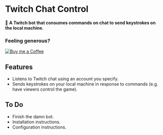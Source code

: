 ﻿# Twitch Chat Control
🤖 **A Twitch bot that consumes commands on chat to send keystrokes on the local machine.**

### Feeling generous?
[![Buy me a Coffee](https://www.buymeacoffee.com/assets/img/custom_images/orange_img.png)](https://www.buymeacoffee.com/brofar)

## Features
* Listens to Twitch chat using an account you specify.
* Sends keystrokes on your local machine in response to commands (e.g. have viewers control the game).

## To Do
* Finish the damn bot.
* Installation instructions.
* Configuration instructions.